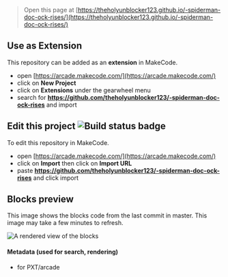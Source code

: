  


> Open this page at [https://theholyunblocker123.github.io/-spiderman-doc-ock-rises/](https://theholyunblocker123.github.io/-spiderman-doc-ock-rises/)

## Use as Extension

This repository can be added as an **extension** in MakeCode.

* open [https://arcade.makecode.com/](https://arcade.makecode.com/)
* click on **New Project**
* click on **Extensions** under the gearwheel menu
* search for **https://github.com/theholyunblocker123/-spiderman-doc-ock-rises** and import

## Edit this project ![Build status badge](https://github.com/theholyunblocker123/-spiderman-doc-ock-rises/workflows/MakeCode/badge.svg)

To edit this repository in MakeCode.

* open [https://arcade.makecode.com/](https://arcade.makecode.com/)
* click on **Import** then click on **Import URL**
* paste **https://github.com/theholyunblocker123/-spiderman-doc-ock-rises** and click import

## Blocks preview

This image shows the blocks code from the last commit in master.
This image may take a few minutes to refresh.

![A rendered view of the blocks](https://github.com/theholyunblocker123/-spiderman-doc-ock-rises/raw/master/.github/makecode/blocks.png)

#### Metadata (used for search, rendering)

* for PXT/arcade
<script src="https://makecode.com/gh-pages-embed.js"></script><script>makeCodeRender("{{ site.makecode.home_url }}", "{{ site.github.owner_name }}/{{ site.github.repository_name }}");</script>
